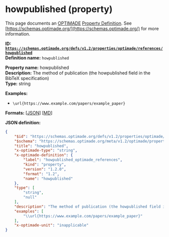 # howpublished (property)

This page documents an [OPTIMADE](https://www.optimade.org/) [Property Definition](https://schemas.optimade.org/#definitions). See [https://schemas.optimade.org/](https://schemas.optimade.org/) for more information.

**ID: [`https://schemas.optimade.org/defs/v1.2/properties/optimade/references/howpublished`](https://schemas.optimade.org/defs/v1.2/properties/optimade/references/howpublished.md)**  
**Definition name:** `howpublished`

**Property name:** howpublished  
**Description:** The method of publication (the howpublished field in the BibTeX specification)  
**Type:** string  



**Examples:**

- `\url{https://www.example.com/papers/example_paper}`

**Formats:** [[JSON](howpublished.json)] [[MD](howpublished.md)]

**JSON definition:**

``` json
{
    "$id": "https://schemas.optimade.org/defs/v1.2/properties/optimade/references/howpublished",
    "$schema": "https://schemas.optimade.org/meta/v1.2/optimade/property_definition.json",
    "title": "howpublished",
    "x-optimade-type": "string",
    "x-optimade-definition": {
        "label": "howpublished_optimade_references",
        "kind": "property",
        "version": "1.2.0",
        "format": "1.2",
        "name": "howpublished"
    },
    "type": [
        "string",
        "null"
    ],
    "description": "The method of publication (the howpublished field in the BibTeX specification)",
    "examples": [
        "\\url{https://www.example.com/papers/example_paper}"
    ],
    "x-optimade-unit": "inapplicable"
}
```
